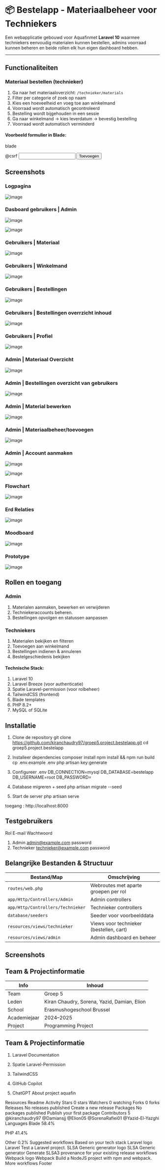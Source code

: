 # 📦 Bestelapp - Materiaalbeheer voor Techniekers

Een webapplicatie gebouwd voor Aquafinmet  **Laravel 10** waarmee techniekers eenvoudig materialen kunnen bestellen, admins voorraad kunnen beheren en beide rollen elk hun eigen dashboard hebben.

---

## Functionaliteiten

### Materiaal bestellen (technieker)

1. Ga naar het materiaaloverzicht: `/technieker/materials`
2. Filter per categorie of zoek op naam
3. Kies een hoeveelheid en voeg toe aan winkelmand
4. Voorraad wordt automatisch gecontroleerd
5. Bestelling wordt bijgehouden in een sessie
6. Ga naar winkelmand → kies leverdatum → bevestig bestelling
7. Voorraad wordt automatisch verminderd

#### Voorbeeld formulier in Blade:

blade
<form method="POST" action="{{ route('technieker.cart.add') }}">
  @csrf
  <input type="hidden" name="material_id" value="{{ $material->id }}">
  <input type="number" name="aantal" max="{{ $material->voorraad }}" required>
  <button type="submit">Toevoegen</button>
</form>


## Screenshots

### Logpagina
![image](https://github.com/kiranchaudry97/groep5.project.bestelapp/blob/ac41765fd05e6844ef0ac651e16ce04a8ef3c6d0/foto/log-pagina.jpg)

### Dasboard gebruikers | Admin
![image](https://github.com/kiranchaudry97/groep5.project.bestelapp/blob/ac41765fd05e6844ef0ac651e16ce04a8ef3c6d0/foto/admin-dashboard.jpg)

![image](https://github.com/kiranchaudry97/groep5.project.bestelapp/blob/ac41765fd05e6844ef0ac651e16ce04a8ef3c6d0/foto/gebruiker-dashboard.jpg)

### Gebruikers  | Materiaal
![image](https://github.com/kiranchaudry97/groep5.project.bestelapp/blob/ac41765fd05e6844ef0ac651e16ce04a8ef3c6d0/foto/gebruiker-materiaal-overzicht.jpg)


### Gebruikers  | Winkelmand
![image](https://github.com/kiranchaudry97/groep5.project.bestelapp/blob/ac41765fd05e6844ef0ac651e16ce04a8ef3c6d0/foto/gebruiker-winkelmand.jpg)


### Gebruikers  | Bestellingen
![image](https://github.com/kiranchaudry97/groep5.project.bestelapp/blob/ac41765fd05e6844ef0ac651e16ce04a8ef3c6d0/foto/gebruiker-bestellingen.jpg)

### Gebruikers  | Bestellingen overrzicht inhoud
![image](https://github.com/kiranchaudry97/groep5.project.bestelapp/blob/ac41765fd05e6844ef0ac651e16ce04a8ef3c6d0/foto/gebruiker-bestellingen-bestelnummer.jpg)

### Gebruikers  | Profiel
![image](https://github.com/kiranchaudry97/groep5.project.bestelapp/blob/ac41765fd05e6844ef0ac651e16ce04a8ef3c6d0/foto/gebruiker-profiel.jpg)


### Admin  | Materiaal Overzicht
![image](https://github.com/kiranchaudry97/groep5.project.bestelapp/blob/ac41765fd05e6844ef0ac651e16ce04a8ef3c6d0/foto/admin-materiaal-beheer.jpg)


### Admin  | Bestellingen overzicht van gebruikers
![image](https://github.com/kiranchaudry97/groep5.project.bestelapp/blob/ac41765fd05e6844ef0ac651e16ce04a8ef3c6d0/foto/ingekomende-bestellingen-admin.jpg)

### Admin  | Material bewerken
![image](https://github.com/kiranchaudry97/groep5.project.bestelapp/blob/ac41765fd05e6844ef0ac651e16ce04a8ef3c6d0/foto/admin-materiaal-bewerken.jpg)

### Admin  | Materiaalbeheer/toevoegen
![image](https://github.com/kiranchaudry97/groep5.project.bestelapp/blob/ac41765fd05e6844ef0ac651e16ce04a8ef3c6d0/foto/admin-materiaal-toevoegen.jpg)


### Admin  | Account aanmaken
![image](https://github.com/kiranchaudry97/groep5.project.bestelapp/blob/ac41765fd05e6844ef0ac651e16ce04a8ef3c6d0/foto/admin-account-aanmaken.jpg)

![image](https://github.com/kiranchaudry97/groep5.project.bestelapp/blob/ac41765fd05e6844ef0ac651e16ce04a8ef3c6d0/foto/nieuwe-account-aanmaken.jpg)
### Flowchart
![image](https://github.com/kiranchaudry97/groep5.project.bestelapp/blob/ac41765fd05e6844ef0ac651e16ce04a8ef3c6d0/foto/bestel_app_flowchart.jpeg)

### Erd Relaties
![image](https://github.com/kiranchaudry97/groep5.project.bestelapp/blob/28e6ceb7f053b10d64ebf8f51a82efa689131c3f/foto/diagram.jpg)

### Moodboard
![image](https://github.com/kiranchaudry97/groep5.project.bestelapp/blob/ac41765fd05e6844ef0ac651e16ce04a8ef3c6d0/foto/bestel_app_moodboard.jpeg)

### Prototype
![image](https://github.com/kiranchaudry97/groep5.project.bestelapp/blob/ac41765fd05e6844ef0ac651e16ce04a8ef3c6d0/foto/bestel_app_prototype.jpg)


## Rollen en toegang

### Admin
1. Materialen aanmaken, bewerken en verwijderen
2. Techniekeraccounts beheren.
3. Bestellingen opvolgen en statussen aanpassen

### Techniekers
1. Materialen bekijken en filteren
2. Toevoegen aan winkelmand
3. Bestellingen indienen & annuleren
4. Bestelgeschiedenis bekijken

#### Technische Stack:
1. Laravel 10 
2. Laravel Breeze (voor authenticatie)
3. Spatie Laravel-permission (voor rolbeheer)
4. TailwindCSS (frontend)
5. Blade templates
6. PHP 8.2+
7. MySQL of SQLite



## Installatie

1. Clone de repository
git clone https://github.com/kiranchaudry97/groep5.project.bestelapp.git
cd groep5.project.bestelapp

2.  Installeer dependencies
composer install
npm install && npm run build
cp .env.example .env
php artisan key:generate

3.  Configureer .env
DB_CONNECTION=mysql
DB_DATABASE=bestelapp
DB_USERNAME=root
DB_PASSWORD=

4. Database migreren + seed
php artisan migrate --seed

5. Start de server
php artisan 
serve

toegang :  http://localhost:8000

## Testgebruikers
   Rol	        E-mail	Wachtwoord
1. Admin	admin@example.com	password
2. Technieker	technieker@example.com	password

## Belangrijke Bestanden & Structuur
| Bestand/Map                       | Omschrijving                            |
| --------------------------------- | --------------------------------------- |
| `routes/web.php`                  | Webroutes met aparte groepen per rol    |
| `app/Http/Controllers/Admin`      | Admin controllers                       |
| `app/Http/Controllers/Technieker` | Technieker controllers                  |
| `database/seeders`                | Seeder voor voorbeelddata               |
| `resources/views/technieker`      | Views voor technieker (bestellen, cart) |
| `resources/views/admin`           | Admin dashboard en beheer               |



## Screenshots

## Team & Projectinformatie

| Info         | Inhoud                                      |
| ------------ | ------------------------------------------- |
| Team         | Groep 5                                     |
| Leden        | Kiran Chaudry, Sorena, Yazid, Damian, Elion |
| School       | Erasmushogeschool Brussel                   |
| Academiejaar | 2024–2025                                   |
| Project      | Programming Project                         |



## Team & Projectinformatie

1. Laravel Documentation

2. Spatie Laravel-Permission

3. TailwindCSS

4. GitHub Copilot

5. ChatGPT
About
project aquafin

Resources
 Readme
 Activity
Stars
 0 stars
Watchers
 0 watching
Forks
 0 forks
Releases
No releases published
Create a new release
Packages
No packages published
Publish your first package
Contributors
5
@kiranchaudry97
@Damiansjj
@Elion05
@SorenaRafiei01
@Yazid-El-Yazghi
Languages
Blade
58.4%
 
PHP
41.4%
 
Other
0.2%
Suggested workflows
Based on your tech stack
Laravel logo
Laravel
Test a Laravel project.
SLSA Generic generator logo
SLSA Generic generator
Generate SLSA3 provenance for your existing release workflows
Webpack logo
Webpack
Build a NodeJS project with npm and webpack.
More workflows
Footer
